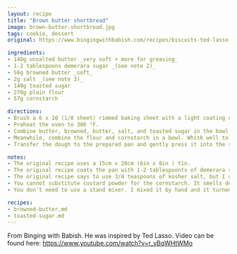 ```yaml
---
layout: recipe
title: "Brown butter shortbread"
image: brown-butter-shortbread.jpg
tags: cookie, dessert
original: https://www.bingingwithbabish.com/recipes/biscuits-ted-lasso

ingredients:
- 140g unsalted butter _very soft + more for greasing_
- 1-2 tablespoons demerara sugar _(see note 2)_
- 56g browned butter _soft_
- 2g salt _(see note 3)_
- 140g toasted sugar
- 270g plain flour
- 57g cornstarch

directions:
- Brush a 6 x 10 (1/8 sheet) rimmed baking sheet with a light coating of soft butter. Add 1-2 tablespoons of demerara sugar and tilt the pan until it is well coated. _(see note 2)_
- Preheat the oven to 300 °F.
- Combine butter, browned, butter, salt, and toasted sugar in the bowl of a stand mixer. Mix well for 2-3 minutes.
- Meanwhile, combine the flour and cornstarch in a bowl. Whisk well to combine.
- Transfer the dough to the prepared pan and gently press it into the sides and corners of the tray.

notes:
- The original recipe uses a 15cm x 20cm (6in x 8in ) tin.
- The original recipe coats the pan with 1-2 tablespoonts of demerara sugar, but I found it made it too sweet for my tastes, so I skip that step
- The original recipe says to use 3/4 teaspoons of kosher salt, but I don't like the big grains of salt, as it makes some bites too salty. I like my salt more evenly distributed.
- You cannot substitute custard powder for the cornstarch. It smells delicious, but is so very, very dry.
- You don't need to use a stand mixer. I mixed it by hand and it turned out well. Just takes more effort, and makes it more important that you have soft butter.

recipes:
- browned-butter.md
- toasted-sugar.md
---
```

From Binging with Babish. He was inspired by Ted Lasso.
Video can be found here: https://www.youtube.com/watch?v=r_yBqWHtWMo
